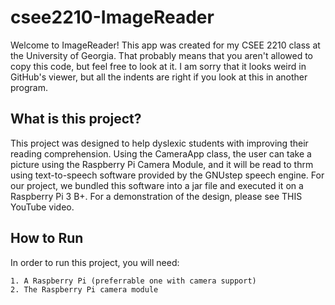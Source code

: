 # csee2210-ImageReader

Welcome to ImageReader!  This app was created for my CSEE 2210 class at the University of Georgia.
That probably means that you aren't allowed to copy this code, but feel free to look at it.  I
am sorry that it looks weird in GitHub's viewer, but all the indents are right if you look at this
in another program.

## What is this project?

This project was designed to help dyslexic students with improving their reading comprehension.
Using the CameraApp class, the user can take a picture using the Raspberry Pi Camera Module,
and it will be read to thrm using text-to-speech software provided by the GNUstep speech
engine.  For our project, we bundled this software into a jar file and executed it on a
Raspberry Pi 3 B+.  For a demonstration of the design, please see THIS YouTube video.

## How to Run

In order to run this project, you will need:

    1. A Raspberry Pi (preferrable one with camera support)
    2. The Raspberry Pi camera module